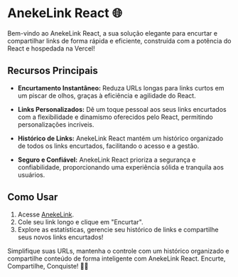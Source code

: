 # AnekeLink React 🌐

Bem-vindo ao AnekeLink React, a sua solução elegante para encurtar e compartilhar links de forma rápida e eficiente, construída com a potência do React e hospedada na Vercel!

## Recursos Principais

- **Encurtamento Instantâneo:** Reduza URLs longas para links curtos em um piscar de olhos, graças à eficiência e agilidade do React.

- **Links Personalizados:** Dê um toque pessoal aos seus links encurtados com a flexibilidade e dinamismo oferecidos pelo React, permitindo personalizações incríveis.

- **Histórico de Links:** AnekeLink React mantém um histórico organizado de todos os links encurtados, facilitando o acesso e a gestão.

- **Seguro e Confiável:** AnekeLink React prioriza a segurança e confiabilidade, proporcionando uma experiência sólida e tranquila aos usuários.

## Como Usar

1. Acesse [AnekeLink](https://encurtadorlinks-eosin.vercel.app/).
2. Cole seu link longo e clique em "Encurtar".
3. Explore as estatísticas, gerencie seu histórico de links e compartilhe seus novos links encurtados!

Simplifique suas URLs, mantenha o controle com um histórico organizado e compartilhe conteúdo de forma inteligente com AnekeLink React. Encurte, Compartilhe, Conquiste! 🚀🔗

